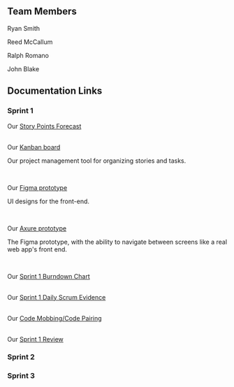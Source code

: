 ## Team Members

Ryan Smith

Reed McCallum

Ralph Romano

John Blake

## Documentation Links

### Sprint 1
<!-- Embed a link: [text to display](URL) -->
<!-- Leave a blank line of spacing between headers, lines of text, links, etc. -->

Our [Story Points Forecast](https://github.com/RoopleDoops/WebServiceEng/blob/main/Story%20Points%20Forecast%20and%20Rationale.md)
<br/><br/>

Our [Kanban board](https://webserviceengineering.visualstudio.com/Web%20Service%20Eng.%20-%20Programming%20Project)

<p>Our project management tool for organizing stories and tasks.</p><br/>

Our [Figma prototype](https://www.figma.com/file/pB2S3zt0c5pR87naSaYagq/Matchmaker-Screens?type=design&mode=design&t=aeT32b5Uxtd5F4nz-1)

<p>UI designs for the front-end.</p><br/>

Our [Axure prototype](https://pyg1ke.axshare.com/?id=1p68ca&p=login&sc=2 )

<p>The Figma prototype, with the ability to navigate between screens like a real web app's front end.</p><br/>

Our [Sprint 1 Burndown Chart](https://raw.githubusercontent.com/RoopleDoops/WebServiceEng/main/docs/Sprint1%20Burndown.png) 
<br/><br/>

Our [Sprint 1 Daily Scrum Evidence](https://github.com/RoopleDoops/WebServiceEng/blob/main/docs/Sprint1%20Daily%20Scrums.md) 
<br/><br/>

Our [Code Mobbing/Code Pairing](https://raw.githubusercontent.com/RoopleDoops/WebServiceEng/main/docs/Sprint1%20MobbedCode.PNG)
<br/><br/>

Our [Sprint 1 Review](https://github.com/RoopleDoops/WebServiceEng/blob/main/docs/Matchmakr%20Sprint%201%20Retro.pdf)
### Sprint 2



### Sprint 3
